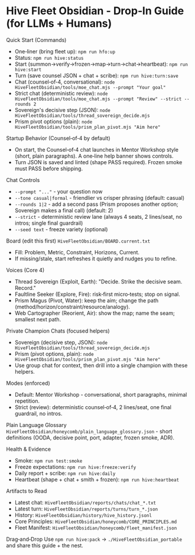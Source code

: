 # Hive Fleet Obsidian - Drop‑In Guide (for LLMs + Humans)

Quick Start (Commands)
- One‑liner (bring fleet up): `npm run hfo:up`
- Status: `npm run hive:status`
- Start (summon→verify→frozen→map→turn→chat→heartbeat): `npm run hive:start`
- Turn (save counsel JSON + chat + scribe): `npm run hive:turn:save`
- Chat (counsel‑of‑4, conversational): `node HiveFleetObsidian/tools/moe_chat.mjs --prompt "Your goal"`
- Strict chat (deterministic review): `node HiveFleetObsidian/tools/moe_chat.mjs --prompt "Review" --strict --rounds 2`
- Sovereign's decisive step (JSON): `node HiveFleetObsidian/tools/thread_sovereign_decide.mjs`
- Prism pivot options (plain): `node HiveFleetObsidian/tools/prism_plan_pivot.mjs "Aim here"`

Startup Behavior (Counsel‑of‑4 by default)
- On start, the Counsel‑of‑4 chat launches in Mentor Workshop style (short, plain paragraphs). A one‑line help banner shows controls.
- Turn JSON is saved and linted (shape PASS required). Frozen smoke must PASS before shipping.

Chat Controls
- `--prompt "..."` - your question now
- `--tone casual|formal` - friendlier vs crisper phrasing (default: casual)
- `--rounds 1|2` - add a second pass (Prism proposes another option; Sovereign makes a final call) (default: 2)
- `--strict` - deterministic review lane (always 4 seats, 2 lines/seat, no intros; single final guardrail)
- `--seed text` - freeze variety (optional)

Board (edit this first)
`HiveFleetObsidian/BOARD.current.txt`
- Fill: Problem, Metric, Constraint, Horizons, Current.
- If missing/stale, start refreshes it quietly and nudges you to refine.

Voices (Core 4)
- Thread Sovereign (Exploit, Earth): "Decide. Strike the decisive seam. Record."
- Faultline Seeker (Explore, Fire): risk‑first micro‑tests; stop on signal.
- Prism Magus (Pivot, Water): keep the aim; change the path (method/horizon/constraint/resource/analogy).
- Web Cartographer (Reorient, Air): show the map; name the seam; smallest next path.

Private Champion Chats (focused helpers)
- Sovereign (decisive step, JSON): `node HiveFleetObsidian/tools/thread_sovereign_decide.mjs`
- Prism (pivot options, plain): `node HiveFleetObsidian/tools/prism_plan_pivot.mjs "Aim here"`
- Use group chat for context, then drill into a single champion with these helpers.

Modes (enforced)
- Default: Mentor Workshop - conversational, short paragraphs, minimal repetition.
- Strict (review): deterministic counsel‑of‑4, 2 lines/seat, one final guardrail, no intros.

Plain Language Glossary
`HiveFleetObsidian/honeycomb/plain_language_glossary.json` - short definitions (OODA, decisive point, port, adapter, frozen smoke, ADR).

Health & Evidence
- Smoke: `npm run test:smoke`
- Freeze expectations: `npm run hive:freeze:verify`
- Daily report + scribe: `npm run hive:daily`
- Heartbeat (shape + chat + smith + frozen): `npm run hive:heartbeat`

Artifacts to Read
- Latest chat: `HiveFleetObsidian/reports/chats/chat_*.txt`
- Latest turn: `HiveFleetObsidian/reports/turns/turn_*.json`
- History: `HiveFleetObsidian/history/hive_history.jsonl`
- Core Principles: `HiveFleetObsidian/honeycomb/CORE_PRINCIPLES.md`
- Fleet Manifest: `HiveFleetObsidian/honeycomb/fleet_manifest.json`

Drag‑and‑Drop
Use `npm run hive:pack` → `./HiveFleetObsidian_portable` and share this guide + the nest.

